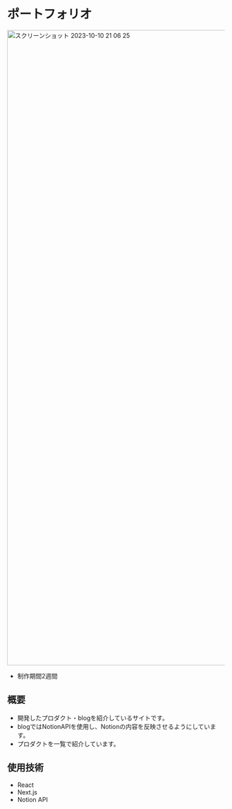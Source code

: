 # ポートフォリオ
<img width="1470" alt="スクリーンショット 2023-10-10 21 06 25" src="https://github.com/kumaaa1212/class-app/assets/116778080/4bf26c2a-50e4-472e-a268-42c5bbf8f0b4">

+ 制作期間2週間

## 概要
+ 開発したプロダクト・blogを紹介しているサイトです。
+ blogではNotionAPIを使用し、Notionの内容を反映させるようにしています。
+ プロダクトを一覧で紹介しています。

## 使用技術
+ React
+ Next.js
+ Notion API

